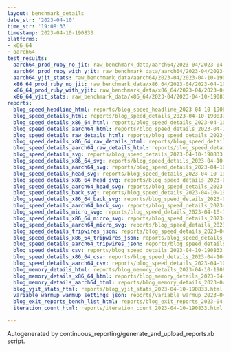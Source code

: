 ```yaml
---
layout: benchmark_details
date_str: '2023-04-10'
time_str: '19:08:33'
timestamp: 2023-04-10-190833
platforms:
- x86_64
- aarch64
test_results:
  aarch64_prod_ruby_no_jit: raw_benchmark_data/aarch64/2023-04/2023-04-10-190833_basic_benchmark_aarch64_prod_ruby_no_jit.json
  aarch64_prod_ruby_with_yjit: raw_benchmark_data/aarch64/2023-04/2023-04-10-190833_basic_benchmark_aarch64_prod_ruby_with_yjit.json
  aarch64_yjit_stats: raw_benchmark_data/aarch64/2023-04/2023-04-10-190833_basic_benchmark_aarch64_yjit_stats.json
  x86_64_prod_ruby_no_jit: raw_benchmark_data/x86_64/2023-04/2023-04-10-190833_basic_benchmark_x86_64_prod_ruby_no_jit.json
  x86_64_prod_ruby_with_yjit: raw_benchmark_data/x86_64/2023-04/2023-04-10-190833_basic_benchmark_x86_64_prod_ruby_with_yjit.json
  x86_64_yjit_stats: raw_benchmark_data/x86_64/2023-04/2023-04-10-190833_basic_benchmark_x86_64_yjit_stats.json
reports:
  blog_speed_headline_html: reports/blog_speed_headline_2023-04-10-190833.html
  blog_speed_details_html: reports/blog_speed_details_2023-04-10-190833.html
  blog_speed_details_x86_64_html: reports/blog_speed_details_2023-04-10-190833.x86_64.html
  blog_speed_details_aarch64_html: reports/blog_speed_details_2023-04-10-190833.aarch64.html
  blog_speed_details_raw_details_html: reports/blog_speed_details_2023-04-10-190833.raw_details.html
  blog_speed_details_x86_64_raw_details_html: reports/blog_speed_details_2023-04-10-190833.x86_64.raw_details.html
  blog_speed_details_aarch64_raw_details_html: reports/blog_speed_details_2023-04-10-190833.aarch64.raw_details.html
  blog_speed_details_svg: reports/blog_speed_details_2023-04-10-190833.svg
  blog_speed_details_x86_64_svg: reports/blog_speed_details_2023-04-10-190833.x86_64.svg
  blog_speed_details_aarch64_svg: reports/blog_speed_details_2023-04-10-190833.aarch64.svg
  blog_speed_details_head_svg: reports/blog_speed_details_2023-04-10-190833.head.svg
  blog_speed_details_x86_64_head_svg: reports/blog_speed_details_2023-04-10-190833.x86_64.head.svg
  blog_speed_details_aarch64_head_svg: reports/blog_speed_details_2023-04-10-190833.aarch64.head.svg
  blog_speed_details_back_svg: reports/blog_speed_details_2023-04-10-190833.back.svg
  blog_speed_details_x86_64_back_svg: reports/blog_speed_details_2023-04-10-190833.x86_64.back.svg
  blog_speed_details_aarch64_back_svg: reports/blog_speed_details_2023-04-10-190833.aarch64.back.svg
  blog_speed_details_micro_svg: reports/blog_speed_details_2023-04-10-190833.micro.svg
  blog_speed_details_x86_64_micro_svg: reports/blog_speed_details_2023-04-10-190833.x86_64.micro.svg
  blog_speed_details_aarch64_micro_svg: reports/blog_speed_details_2023-04-10-190833.aarch64.micro.svg
  blog_speed_details_tripwires_json: reports/blog_speed_details_2023-04-10-190833.tripwires.json
  blog_speed_details_x86_64_tripwires_json: reports/blog_speed_details_2023-04-10-190833.x86_64.tripwires.json
  blog_speed_details_aarch64_tripwires_json: reports/blog_speed_details_2023-04-10-190833.aarch64.tripwires.json
  blog_speed_details_csv: reports/blog_speed_details_2023-04-10-190833.csv
  blog_speed_details_x86_64_csv: reports/blog_speed_details_2023-04-10-190833.x86_64.csv
  blog_speed_details_aarch64_csv: reports/blog_speed_details_2023-04-10-190833.aarch64.csv
  blog_memory_details_html: reports/blog_memory_details_2023-04-10-190833.html
  blog_memory_details_x86_64_html: reports/blog_memory_details_2023-04-10-190833.x86_64.html
  blog_memory_details_aarch64_html: reports/blog_memory_details_2023-04-10-190833.aarch64.html
  blog_yjit_stats_html: reports/blog_yjit_stats_2023-04-10-190833.html
  variable_warmup_warmup_settings_json: reports/variable_warmup_2023-04-10-190833.warmup_settings.json
  blog_exit_reports_bench_list_html: reports/blog_exit_reports_2023-04-10-190833.bench_list.html
  iteration_count_html: reports/iteration_count_2023-04-10-190833.html

---
```

Autogenerated by continuous_reporting/generate_and_upload_reports.rb script.
